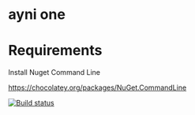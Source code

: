 # ayni one

# Requirements

Install Nuget Command Line 

https://chocolatey.org/packages/NuGet.CommandLine

[![Build status](https://ci.appveyor.com/api/projects/status/42s1xul28amnxe9j?svg=true)](https://ci.appveyor.com/project/gcvalderrama/aynione)

